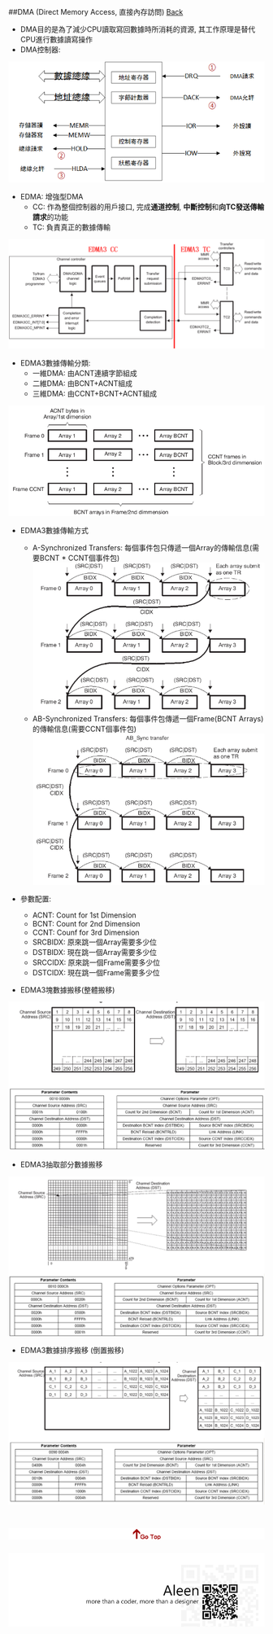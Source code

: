 ##DMA (Direct Memory Access, 直接內存訪問)	[Back](./../Embedded_System.md)

- DMA目的是為了減少CPU讀取寫回數據時所消耗的資源, 其工作原理是替代CPU進行數據讀寫操作
- DMA控制器:

<img src="./DMA_controller.png">

- EDMA: 增強型DMA
	- CC: 作為整個控制器的用戶接口, 完成**通道控制**, **中斷控制**和**向TC發送傳輸請求**的功能
	- TC: 負責真正的數據傳輸

<img src="./EDMA.png">

- EDMA3數據傳輸分類:
	- 一維DMA: 由ACNT連續字節組成
	- 二維DMA: 由BCNT+ACNT組成
	- 三維DMA: 由CCNT+BCNT+ACNT組成

<img src="./EDMA3_transfer.png">

- EDMA3數據傳輸方式
	- A-Synchronized Transfers: 每個事件包只傳遞一個Array的傳輸信息(需要BCNT * CCNT個事件包) <img src="./A_synchronized.png">
	- AB-Synchronized Transfers: 每個事件包傳遞一個Frame(BCNT Arrays)的傳輸信息(需要CCNT個事件包) <img src="./AB_synchronized.png">

- 參數配置:
	- ACNT: Count for 1st Dimension
	- BCNT: Count for 2nd Dimension
	- CCNT: Counf for 3rd Dimension
	- SRCBIDX: 原來跳一個Array需要多少位
	- DSTBIDX: 現在跳一個Array需要多少位
	- SRCCIDX: 原來跳一個Frame需要多少位
	- DSTCIDX: 現在跳一個Frame需要多少位

- EDMA3塊數據搬移(整體搬移)

<img src="./block_transfer.png">

- EDMA3抽取部分數據搬移

<img src="./part_transfer.png">

- EDMA3數據排序搬移 (倒置搬移)

<img src="./ordered_transfer.png">



<a href="#" style="left:200px;"><img src="./../../pic/gotop.png"></a>
=====
<a href="http://aleen42.github.io/" target="_blank" ><img src="./../../pic/tail.gif"></a>
